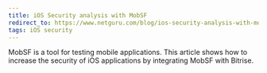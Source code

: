 ```yaml
---
title: iOS Security analysis with MobSF
redirect_to: https://www.netguru.com/blog/ios-security-analysis-with-mobsf
tags: iOS security
---
```


MobSF is a tool for testing mobile applications. This article shows how to increase the security of iOS applications by integrating MobSF with Bitrise.

